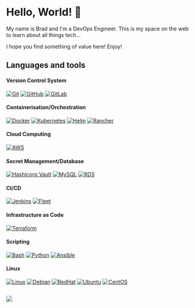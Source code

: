 # Hello, World! 👋

My name is Brad and I'm a DevOps Engineer. This is my space on the web to learn about all things tech... 

I hope you find something of value here! Enjoy!

## Languages and tools

#### Version Control System

[![Git](https://img.shields.io/badge/-Git-%23c9d1d9?logo=git)](https://git-scm.com)
[![GitHub](https://img.shields.io/badge/-GitHub-%23c9d1d9?logo=github&logoColor=black)](https://github.com/BJWRD)
[![GitLab](https://img.shields.io/badge/-GitLab-%23c9d1d9?logo=gitlab)](https://gitlab.com/BJWRD)
#### Containerisation/Orchestration

[![Docker](https://img.shields.io/badge/-Docker-%23c9d1d9?logo=Docker)](https://github.com/BJWRD/docker-simple-webapp-python-flask)
[![Kubernetes](https://img.shields.io/badge/-Kubernetes-%23c9d1d9?logo=Kubernetes)](https://github.com/BJWRD/kubernetes-docker-python-flask)
[![Helm](https://img.shields.io/badge/-Helm-%23c9d1d9?logo=helm&logoColor=blue)](https://github.com/BJWRD/helm-wordpress-example)
[![Rancher](https://img.shields.io/badge/-Rancher-%23c9d1d9?logo=rancher&logoColor=blue)](https://github.com/BJWRD/rancher-kubernetes-cluster)
#### Cloud Computing

[![AWS](https://img.shields.io/badge/-AWS-%23c9d1d9?logo=Amazon)](https://github.com/BJWRD/three-tier-architecture)
#### Secret Management/Database

[![Hashicorp Vault](https://img.shields.io/badge/-Vault-%23c9d1d9?logo=vault)](https://github.com/BJWRD/vault-terraform-aws)
[![MySQL](https://img.shields.io/badge/-MySQL-%23c9d1d9?logo=mysql)](https://github.com/BJWRD/cicd-docker-wordpress-pipeline)
[![RDS](https://img.shields.io/badge/-RDS-%23c9d1d9?logo=rds)](https://github.com/BJWRD/three-tier-architecture)
#### CI/CD

[![Jenkins](https://img.shields.io/badge/-Jenkins-%23c9d1d9?logo=jenkins)](https://github.com/BJWRD/jenkins-docker-installation)
[![Fleet](https://img.shields.io/badge/-Fleet-%23c9d1d9?logo=rancher&logoColor=green)](https://github.com/BJWRD/fleet-rancher-cicd)
#### Infrastructure as Code

[![Terraform](https://img.shields.io/badge/-Terraform-%23c9d1d9?logo=terraform)](https://github.com/BJWRD/three-tier-architecture)
#### Scripting

[![Bash](https://img.shields.io/badge/-Bash-%23c9d1d9?logo=gnubash&logoColor=black)](https://github.com/BJWRD)
[![Python](https://img.shields.io/badge/-Python-%23c9d1d9?logo=python)](https://www.python.org)
[![Ansible](https://img.shields.io/badge/-Ansible-%23c9d1d9?logo=ansible&logoColor=EE0000)](https://www.ansible.com)
#### Linux

[![Linux](https://img.shields.io/badge/-Linux-%23c9d1d9?logo=linux&logoColor=black)](https://github.com/BJWRD)
[![Debian](https://img.shields.io/badge/-Debian-%23c9d1d9?logo=debian&logoColor=red)](https://github.com/BJWRD)
[![RedHat](https://img.shields.io/badge/-RedHat-%23c9d1d9?logo=redhat)](https://github.com/BJWRD)
[![Ubuntu](https://img.shields.io/badge/-Ubuntu-%23c9d1d9?logo=ubuntu)](https://github.com/BJWRD)
[![CentOS](https://img.shields.io/badge/-CentOS-%23c9d1d9?logo=centos)](https://github.com/BJWRD)

##

<div align="center">
<img src="https://komarev.com/ghpvc/?username=BJWRD&&style=flat-square" align="left" />
</div>  
